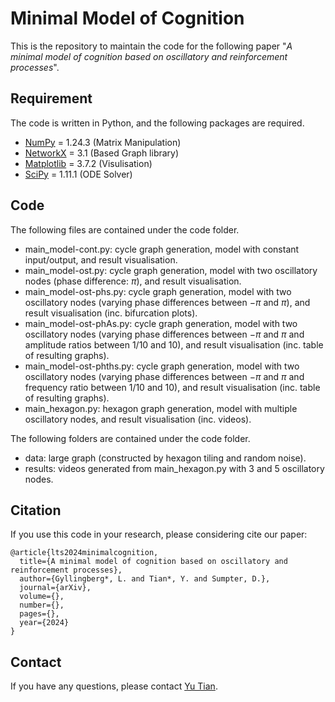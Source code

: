 # Minimal Model of Cognition
This is the repository to maintain the code for the following paper
"*A minimal model of cognition based on oscillatory and reinforcement processes*". 


## Requirement
The code is written in Python, and the following packages are required. 

* [NumPy](https://github.com/numpy/numpy) = 1.24.3 (Matrix Manipulation)
* [NetworkX](https://github.com/networkx/networkx) = 3.1 (Based Graph library)
* [Matplotlib](https://github.com/matplotlib/matplotlib) = 3.7.2 (Visulisation)
* [SciPy](https://github.com/scipy/scipy) = 1.11.1 (ODE Solver)

## Code
The following files are contained under the code folder. 

- main_model-cont.py: cycle graph generation, model with constant input/output, and result visualisation.
- main_model-ost.py: cycle graph generation, model with two oscillatory nodes (phase difference: $\pi$), and result visualisation.
- main_model-ost-phs.py: cycle graph generation, model with two oscillatory nodes (varying phase differences between $-\pi$ and $\pi$), and result visualisation (inc. bifurcation plots).
- main_model-ost-phAs.py: cycle graph generation, model with two oscillatory nodes (varying phase differences between $-\pi$ and $\pi$ and amplitude ratios between $1/10$ and $10$), and result visualisation (inc. table of resulting graphs).
- main_model-ost-phths.py: cycle graph generation, model with two oscillatory nodes (varying phase differences between $-\pi$ and $\pi$ and frequency ratio between $1/10$ and $10$), and result visualisation (inc. table of resulting graphs).
- main_hexagon.py: hexagon graph generation, model with multiple oscillatory nodes, and result visualisation (inc. videos).

The following folders are contained under the code folder.

- data: large graph (constructed by hexagon tiling and random noise). 
- results: videos generated from main_hexagon.py with $3$ and $5$ oscillatory nodes.

## Citation
If you use this code in your research, please considering cite our paper:

```
@article{lts2024minimalcognition,
  title={A minimal model of cognition based on oscillatory and reinforcement processes},
  author={Gyllingberg*, L. and Tian*, Y. and Sumpter, D.},
  journal={arXiv},
  volume={},
  number={},
  pages={},
  year={2024}
}
```
## Contact
If you have any questions, please contact [Yu Tian](mailto:yu.tian@su.se).
